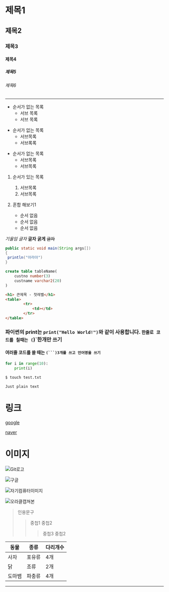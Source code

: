 # 제목1
## 제목2
### 제목3
#### 제목4
##### 제목5
###### 제목6
---
- 순서가 없는 목록
  - 서브 목록
  - 서브 목록
  
+ 순서가 없는 목록
  + 서브목록
  + 서브록록

* 순서가 없는 목록
  * 서브목록
  * 서브목록

1. 순서가 있는 목록
   1. 서브목록
   2. 서브목록

1. 혼합 해보기1
   - 순서 없음
   + 순서 없음 
   * 순서 없음
  
*기울임*
_글자_
**글자**
__굵게__
~~글자~~

```java
public static void main(String args[])
{
 println("아라아")
}
```
```sql
create table tableName(
    custno number(3)
    custname varchar2(20)
)
```

```html
<h1> 큰제목 - 첫레벨</h1>
<table>
        <tr>
            <td></td>
        </tr>
</table>
```

### 파이썬의 print는 `print("Hello World!")`와 같이 사용합니다. `한줄로 코드를 칠때는 (`)`한개만 쓰기

#### 여러줄 코드를 쓸 때는 `(```)3개를 쓰고 언어명을 쓰기`

```python
for i in range(10):
    print(i)
```

```bash
$ touch test.txt
```
```
Just plain text
```
# 링크
[google](http://google.com)

[naver](http://naver.com)

# 이미지
![Git로고](https://git-scm.com/images/logo@2x.png)

![구글](https://www.google.com/logos/doodles/2022/seasonal-holidays-2022-6753651837109831.4-s.png)

![자기컴퓨터이미지](googleimage.png)

![오라클캡쳐본](oracleimage.png)

> 인용문구
>> 중첩1
>> 중첩2
>>> 중첩3
>> 중첩2

| 동물 | 종류 | 다리개수 |
|------|-----|----------|
| 사자 | 포유류 | 4개    |
| 닭   | 조류 |  2개     |
| 도마뱀| 파충류| 4개    |

---


